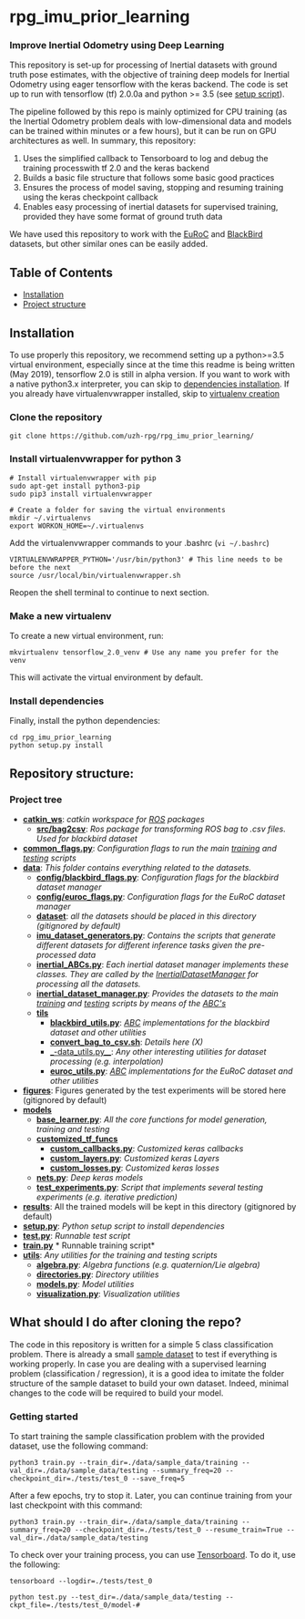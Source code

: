 # rpg\_imu\_prior\_learning
### Improve Inertial Odometry using Deep Learning

This repository is set-up for processing of Inertial datasets with ground truth pose estimates, with the objective of training deep models for Inertial Odometry using eager tensorflow with the keras backend. The code is set up to run with tensorflow (tf) 2.0.0a and python >= 3.5 (see [setup script](./setup.py)).

The pipeline followed by this repo is mainly optimized for CPU training (as the Inertial Odometry problem deals with low-dimensional data and models can be trained within minutes or a few hours), but it can be run on GPU architectures as well. In summary, this repository:
1. Uses the simplified callback to Tensorboard to log and debug the training processwith tf 2.0 and the keras backend
2. Builds a basic file structure that follows some basic good practices
3. Ensures the process of model saving, stopping and resuming training using the keras checkpoint callback
4. Enables easy processing of inertial datasets for supervised training, provided they have some format of ground truth data

We have used this repository to work with the [EuRoC](https://projects.asl.ethz.ch/datasets/doku.php?id=kmavvisualinertialdatasets) and [BlackBird](https://github.com/mit-fast/Blackbird-Dataset) datasets, but other similar ones can be easily added. 

## Table of Contents

* [Installation](#installation)
* [Project structure](#repository-structure)


## Installation

To use properly this repository, we recommend setting up a python>=3.5 virtual environment, especially since at the time this readme is being written (May 2019), tensorflow 2.0 is still in alpha version. If you want to work with a native python3.x interpreter, you can skip to [dependencies installation](#install-dependencies). If you already have virtualenvwrapper installed, skip to [virtualenv creation](#make-a-new-virtualenv)

### Clone the repository
```
git clone https://github.com/uzh-rpg/rpg_imu_prior_learning/
```

### Install virtualenvwrapper for python 3
```
# Install virtualenvwrapper with pip
sudo apt-get install python3-pip
sudo pip3 install virtualenvwrapper

# Create a folder for saving the virtual environments 
mkdir ~/.virtualenvs
export WORKON_HOME=~/.virtualenvs
```
Add the virtualenvwrapper commands to your .bashrc (`vi ~/.bashrc`)
```
VIRTUALENVWRAPPER_PYTHON='/usr/bin/python3' # This line needs to be before the next
source /usr/local/bin/virtualenvwrapper.sh
```
Reopen the shell terminal to continue to next section.

### Make a new virtualenv 
To create a new virtual environment, run:
```
mkvirtualenv tensorflow_2.0_venv # Use any name you prefer for the venv
```
This will activate the virtual environment by default. 

### Install dependencies
Finally, install the python dependencies:
```
cd rpg_imu_prior_learning
python setup.py install
```

## Repository structure:
### Project tree
 * [__catkin_ws__](./catkin_ws): *catkin workspace for [ROS](wiki.ros.org) packages*
   * [__src/bag2csv__](./catkin_ws/src/bag2csv): *Ros package for transforming ROS bag to .csv files. Used for blackbird dataset*
 * [__common_flags.py__](./common_flags.py): *Configuration flags to run the main [training](./train.py) and [testing](./test.py) scripts*
 * [__data__](./data): *This folder contains everything related to the datasets.*
   * [__config/blackbird_flags.py__](./data/config/blackbird_flags.py): *Configuration flags for the blackbird dataset manager*
   * [__config/euroc_flags.py__](./data/config/euroc_flags.py): *Configuration flags for the EuRoC dataset manager*
   * [__dataset__](): *all the datasets should be placed in this directory (gitignored by default)*
   * [__imu_dataset_generators.py__](./data/imu_dataset_generators.py): *Contains the scripts that generate different datasets for different inference tasks given the pre-processed data*
   * [__inertial_ABCs.py__](./data/inertial_ABCs.py): *Each inertial dataset manager implements these classes. They are called by the [InertialDatasetManager](./data/inertial_dataset_manager.py) for processing all the datasets.*
   * [__inertial_dataset_manager.py__](./data/inertial_dataset_manager.py): *Provides the datasets to the main [training](./train.py) and [testing](./test.py) scripts by means of the [ABC's](./data/inertial_dataset_manager.py)*
   * [__tils__](./data/utils)
     * [__blackbird_utils.py__](./data/utils/blackbird_utils.py): *[ABC](./data/inertial_dataset_manager.py) implementations for the blackbird dataset and other utilities*
     * [__convert_bag_to_csv.sh__](./data/utils/convert_bag_to_csv.sh): *Details here (X)* 
     * [_-data_utils.py__](./data/utils/data_utils.py): *Any other interesting utilities for dataset processing (e.g. interpolation)*
     * [__euroc_utils.py__](./data/utils/euroc_utils.py): *[ABC](./data/inertial_dataset_manager.py) implementations for the EuRoC dataset and other utilities*
 * [__figures__](): Figures generated by the test experiments will be stored here (gitignored by default)
 * [__models__](./models)
   * [__base_learner.py__](./models/base_learner.py): *All the core functions for model generation, training and testing*
   * [__customized_tf_funcs__](./models/customized_tf_funcs)
     * [__custom_callbacks.py__](./models/customized_tf_funcs/custom_callbacks.py): *Customized keras callbacks*
     * [__custom_layers.py__](./models/customized_tf_funcs/custom_layers.py): *Customized keras Layers*
     * [__custom_losses.py__](./models/customized_tf_funcs/custom_losses.py): *Customized keras losses*
   * [__nets.py__](./models/nets.py): *Deep keras models*
   * [__test_experiments.py__](./models/test_experiments.py): *Script that implements several testing experiments (e.g. iterative prediction)*
 * [__results__](): All the trained models will be kept in this directory (gitignored by default)
 * [__setup.py__](./setup.py): *Python setup script to install dependencies*
 * [__test.py__](./test.py): *Runnable test script*
 * [__train.py__](./train.py) * Runnable training script*
 * [__utils__](./utils): *Any utilities for the training and testing scripts*
     * [__algebra.py__](./utils/algebra.py): *Algebra functions (e.g. quaternion/Lie algebra)*
     * [__directories.py__](./utils/directories.py): *Directory utilities*
     * [__models.py__](./utils/models.py): *Model utilities*
     * [__visualization.py__](./utils/visualization.py): *Visualization utilities*

## What should I do after cloning the repo?

The code in this repository is written for a simple 5 class classification problem. There is already a small [sample dataset](./data/sample_data) to
test if everything is working properly. In case you are dealing with a supervised learning problem (classification / regression),
it is a good idea to imitate the folder structure of the sample dataset to build your own dataset.
Indeed, minimal changes to the code will be required to build your model.

### Getting started

To start training the sample classification problem with the provided dataset, use the following command:

```
python3 train.py --train_dir=./data/sample_data/training --val_dir=./data/sample_data/testing --summary_freq=20 --checkpoint_dir=./tests/test_0 --save_freq=5
```

After a few epochs, try to stop it. Later, you can continue training from your last checkpoint with this command:

```
python3 train.py --train_dir=./data/sample_data/training --summary_freq=20 --checkpoint_dir=./tests/test_0 --resume_train=True --val_dir=./data/sample_data/testing
```

To check over your training process, you can use [Tensorboard](https://www.tensorflow.org/get_started/summaries_and_tensorboard). To do it, use the following:

```
tensorboard --logdir=./tests/test_0
```

```
python test.py --test_dir=./data/sample_data/testing --ckpt_file=./tests/test_0/model-#
```
